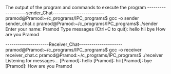 The output of the program and commands to execute the program
-------------------sender_Chat-------------------------
pramod@Pramod:~/c_programs/IPC_programs$ gcc -o sender sender_chat.c
pramod@Pramod:~/c_programs/IPC_programs$ ./sender
Enter your name: Pramod
Type messages (Ctrl+C to quit):
hello
hii
bye
How are you Pramod

---------------------Receiver_Chat---------------------
pramod@Pramod:~/c_programs/IPC_programs$ gcc -o receiver receiver_chat.c
pramod@Pramod:~/c_programs/IPC_programs$ ./receiver
Listening for messages...
[Pramod]: hello
[Pramod]: hii
[Pramod]: bye
[Pramod]: How are you Pramod
